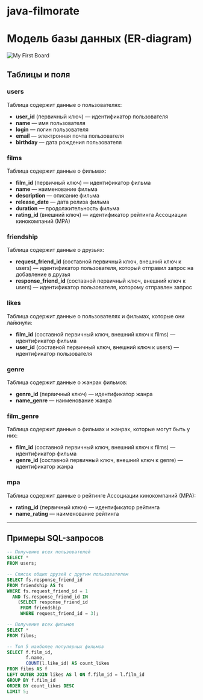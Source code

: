 # java-filmorate

# Модель базы данных (ER-diagram)

![My First Board](https://github.com/user-attachments/assets/4807e30f-3be2-4670-8141-17be36f410cf)

## Таблицы и поля

### users  
Таблица cодержит данные о пользователях:  
- **user_id** (первичный ключ) — идентификатор пользователя  
- **name** — имя пользователя
- **login** — логин пользователя 
- **email** — электронная почта пользователя  
- **birthday** — дата рождения пользователя  

### films  
Таблица содержит данные о фильмах:  
- **film_id** (первичный ключ) — идентификатор фильма  
- **name** — наименование фильма  
- **description** — описание фильма  
- **release_date** — дата релиза фильма  
- **duration** — продолжительность фильма  
- **rating_id** (внешний ключ) — идентификатор рейтинга Ассоциации кинокомпаний (МРА)  

### friendship  
Таблица содержит данные о друзьях:  
- **request_friend_id** (составной первичный ключ, внешний ключ к users) — идентификатор пользователя, который отправил запрос на добавление в друзья  
- **response_friend_id** (составной первичный ключ, внешний ключ к users) — идентификатор пользователя, которому отправлен запрос  

### likes  
Таблица содержит данные о пользователях и фильмах, которые они лайкнули:  
- **film_id** (составной первичный ключ, внешний ключ к films) — идентификатор фильма  
- **user_id** (составной первичный ключ, внешний ключ к users) — идентификатор пользователя  


### genre  
Таблица содержит данные о жанрах фильмов: 
- **genre_id** (первичный ключ) — идентификатор жанра  
- **name_genre** — наименование жанра  


### film_genre  
Таблица содержит данные о фильмах и жанрах, которые могут быть у них:
- **film_id** (составной первичный ключ, внешний ключ к films) — идентификатор фильма  
- **genre_id** (составной первичный ключ, внешний ключ к genre) — идентификатор жанра  

### mpa 
Таблица содержит данные о рейтинге Ассоциации кинокомпаний (МРА):  
- **rating_id** (первичный ключ) — идентификатор рейтинга  
- **name_rating** — наименование рейтинга  

---

## Примеры SQL-запросов

```sql
-- Получение всех пользователей
SELECT *
FROM users;

-- Список общих друзей с другим пользователем
SELECT fs.response_friend_id
FROM friendship AS fs
WHERE fs.request_friend_id = 1
  AND fs.response_friend_id IN
    (SELECT response_friend_id
     FROM friendship
     WHERE request_friend_id = 3);

-- Получение всех фильмов
SELECT *
FROM films;

-- Топ 5 наиболее популярных фильмов
SELECT f.film_id,
       f.name,
       COUNT(l.like_id) AS count_likes
FROM films AS f
LEFT OUTER JOIN likes AS l ON f.film_id = l.film_id
GROUP BY f.film_id
ORDER BY count_likes DESC
LIMIT 5;
